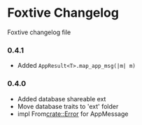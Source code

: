 # Foxtive Changelog
Foxtive changelog file 

### 0.4.1
* Added `AppResult<T>.map_app_msg(|m| m)`

### 0.4.0
* Added database shareable ext
* Move database traits to 'ext' folder
* impl From<crate::Error> for AppMessage 